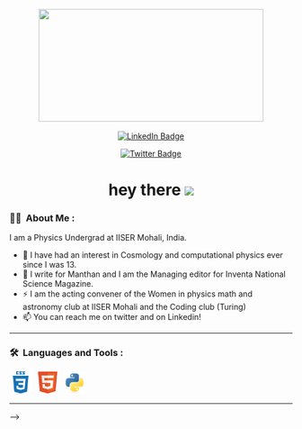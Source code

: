 <p align="center"><img src="https://media.giphy.com/media/xT9IgG50Fb7Mi0prBC/giphy.gif" height="200" width="400"/></p>
<p align="center">
<a href="http://www.linkedin.com/in/jayashreenarayan"><img src="https://img.shields.io/badge/LinkedIn-blue?style=for-the-badge&logo=linkedin&logoColor=white" alt="LinkedIn Badge"></a>
</p>
<p align="center">
<a href="https://twitter.com/jayashrenarayan"><img src="https://img.shields.io/badge/Twitter-blue?style=for-the-badge&logo=linkedin&logoColor=white" alt="Twitter Badge"></a>
</p>
<h1 align="center">hey there <img src="https://media.giphy.com/media/hvRJCLFzcasrR4ia7z/giphy.gif" width="40"></h1>

### :woman_technologist: &nbsp;About Me :

I am a Physics Undergrad at IISER Mohali, India.

- 🔭 I have had an interest in Cosmology and computational physics ever since I was 13.
- 🌱 I write for Manthan and I am the Managing editor for Inventa National Science Magazine.
- ⚡ I am the acting convener of the Women in physics math and astronomy club at IISER Mohali and the Coding club (Turing)
- 📫 You can reach me on twitter and on Linkedin!

---

### 🛠 &nbsp;Languages and Tools :

<p>
<img src="https://github.com/devicons/devicon/blob/master/icons/css3/css3-plain-wordmark.svg"  title="CSS3" alt="CSS" width="40" height="40"/>&nbsp;
<img src="https://github.com/devicons/devicon/blob/master/icons/html5/html5-original.svg" title="HTML5" alt="HTML" width="40" height="40"/>&nbsp;
<img src="https://github.com/devicons/devicon/blob/master/icons/Python/Python-original.svg" title="Python"  alt="Python" width="40" height="40"/>&nbsp;
 
</p>

---

<!--
### ✍️ Manthan and Inventa Posts : 
- [How to Create REST APIs with Java and Spring Boot](https://www.twilio.com/blog/create-rest-apis-java-spring-boot)
- [How to Implement Memoization in React to Improve Performance](https://www.sitepoint.com/implement-memoization-in-react-to-improve-performance/)
- [How to Create an Impressive GitHub Profile README](https://www.sitepoint.com/github-profile-readme/)<!-- BLOG-POST-LIST:START -->
<!-- BLOG-POST-LIST:END --> -->
